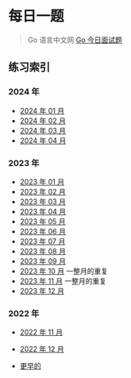 # 每日一题

> Go 语言中文网 [Go 今日面试题](https://studygolang.com/interview/question)

## 练习索引

### 2024 年

- [2024 年 01 月](./2024/01/)
- [2024 年 02 月](./2024/02/)
- [2024 年 03 月](./2024/03/)
- [2024 年 04 月](./2024/04/)

### 2023 年

- [2023 年 01 月](./2023/01/)
- [2023 年 02 月](./2023/02/)
- [2023 年 03 月](./2023/03/)
- [2023 年 04 月](./2023/04/)
- [2023 年 05 月](./2023/05/)
- [2023 年 06 月](./2023/06/)
- [2023 年 07 月](./2023/07/)
- [2023 年 08 月](./2023/08/)
- [2023 年 09 月](./2023/09/)
- [2023 年 10 月](./2023/10/) 一整月的重复
- [2023 年 11 月](./2023/11/) 一整月的重复
- [2023 年 12 月](./2023/12/)

### 2022 年

- [2022 年 11 月](./2022/11/)
- [2022 年 12 月](./2022/12/)

- [更早的](./2022/history.md)
